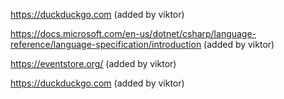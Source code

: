 https://duckduckgo.com (added by viktor)

https://docs.microsoft.com/en-us/dotnet/csharp/language-reference/language-specification/introduction (added by viktor)


https://eventstore.org/ (added by viktor)


https://duckduckgo.com (added by viktor)

